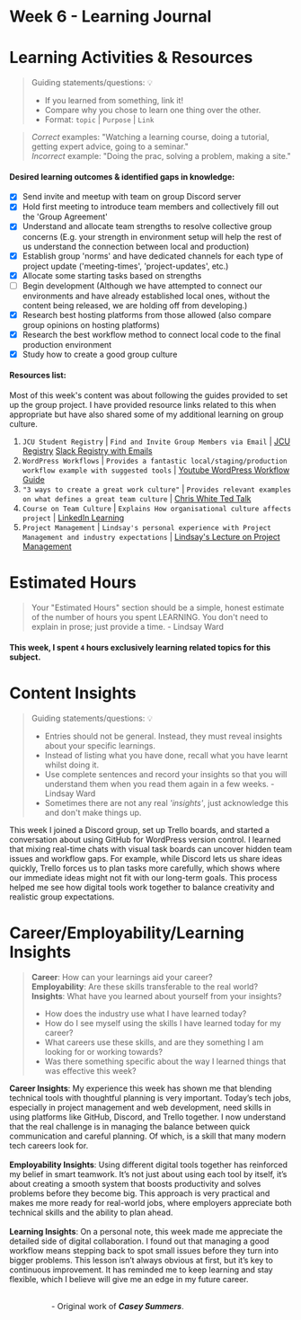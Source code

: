 # Week 6 - Learning Journal

# Learning Activities & Resources
> Guiding statements/questions: :bulb:
> - If you learned from something, link it!
> - Compare why you chose to learn one thing over the other.
> - Format: `topic` | `Purpose` | `Link` <br>

> *Correct* examples: "Watching a learning course, doing a tutorial, getting expert advice, going to a seminar." <br>
> *Incorrect* example: "Doing the prac, solving a problem, making a site."

#### Desired learning outcomes & identified gaps in knowledge: 
- [x] Send invite and meetup with team on group Discord server
- [x] Hold first meeting to introduce team members and collectively fill out the 'Group Agreement' 
- [x] Understand and allocate team strengths to resolve collective group concerns (E.g. your strength in environment setup will help the rest of us understand the connection between local and production)
- [x] Establish group 'norms' and have dedicated channels for each type of project update ('meeting-times', 'project-updates', etc.)
- [x] Allocate some starting tasks based on strengths
- [ ] Begin development (Although we have attempted to connect our environments and have already established local ones, without the content being released, we are holding off from developing.)
- [x] Research best hosting platforms from those allowed (also compare group opinions on hosting platforms)
- [x] Research the best workflow method to connect local code to the final production environment
- [x] Study how to create a good group culture

#### Resources list:
Most of this week's content was about following the guides provided to set up the group project. I have provided resource links related to this when appropriate but have also shared some of my additional learning on group culture.
1. `JCU Student Registry` | `Find and Invite Group Members via Email` | [JCU Registry](https://learn.jcu.edu.au/ultra/courses/_184793_1/outline/roster) [Slack Registry with Emails](https://app.slack.com/client/T0C3E7EP2/C0K0UUFN2)
2. `WordPress Workflows` | `Provides a fantastic local/staging/production workflow example with suggested tools` | [Youtube WordPress Workflow Guide](https://www.youtube.com/watch?v=BrwdgJ0aGsA)
3. `"3 ways to create a great work culture"` | `Provides relevant examples on what defines a great team culture` | [Chris White Ted Talk](https://www.youtube.com/watch?v=2y8SA6cLUys)
4. `Course on Team Culture` | `Explains How organisational culture affects project` | [LinkedIn Learning](https://www.linkedin.com/learning/project-management-foundations-15528659/how-organizational-culture-affects-projects?resume=false&u=2223545)
5. `Project Management` | `Lindsay's personal experience with Project Management and industry expectations` | [Lindsay's Lecture on Project Management](https://jcu.au.panopto.com/Panopto/Pages/Viewer.aspx?id=e804ad20-3a0d-41bb-ac34-b27a001709fd&start=46.668324)

# Estimated Hours
> Your "Estimated Hours" section should be a simple, honest estimate of the number of hours you spent LEARNING. You don't need to explain in prose; just provide a time. - Lindsay Ward
#### This week, I spent `4` hours exclusively learning related topics for this subject.

# Content Insights
> Guiding statements/questions: :bulb:
> - Entries should not be general. Instead, they must reveal insights about your specific learnings.
> - Instead of listing what you have done, recall what you have learnt whilst doing it.
> - Use complete sentences and record your insights so that you will understand them when you read them again in a few weeks. - Lindsay Ward
> - Sometimes there are not any real *'insights'*, just acknowledge this and don't make things up.

This week I joined a Discord group, set up Trello boards, and started a conversation about using GitHub for WordPress version control. I learned that mixing real-time chats with visual task boards can uncover hidden team issues and workflow gaps. For example, while Discord lets us share ideas quickly, Trello forces us to plan tasks more carefully, which shows where our immediate ideas might not fit with our long-term goals. This process helped me see how digital tools work together to balance creativity and realistic group expectations.

# Career/Employability/Learning Insights
>**Career**: How can your learnings aid your career? <br>
>**Employability**: Are these skills transferable to the real world? <br>
>**Insights**: What have you learned about yourself from your insights? <br>
> - How does the industry use what I have learned today?
> - How do I see myself using the skills I have learned today for my career?
> - What careers use these skills, and are they something I am looking for or working towards?
> - Was there something specific about the way I learned things that was effective this week?

**Career Insights**: My experience this week has shown me that blending technical tools with thoughtful planning is very important. Today’s tech jobs, especially in project management and web development, need skills in using platforms like GitHub, Discord, and Trello together. I now understand that the real challenge is in managing the balance between quick communication and careful planning. Of which, is a skill that many modern tech careers look for.
<br><br>
**Employability Insights**: Using different digital tools together has reinforced my belief in smart teamwork. It’s not just about using each tool by itself, it’s about creating a smooth system that boosts productivity and solves problems before they become big. This approach is very practical and makes me more ready for real-world jobs, where employers appreciate both technical skills and the ability to plan ahead.
<br><br>
**Learning Insights**: On a personal note, this week made me appreciate the detailed side of digital collaboration. I found out that managing a good workflow means stepping back to spot small issues before they turn into bigger problems. This lesson isn’t always obvious at first, but it’s key to continuous improvement. It has reminded me to keep learning and stay flexible, which I believe will give me an edge in my future career.
<br><br>

&nbsp;&nbsp;&nbsp;&nbsp;&nbsp;&nbsp;&nbsp;&nbsp;&nbsp;&nbsp;&nbsp;&nbsp;&nbsp;&nbsp;&nbsp;&nbsp;&nbsp;&nbsp;&nbsp;- Original work of ***Casey Summers***.
